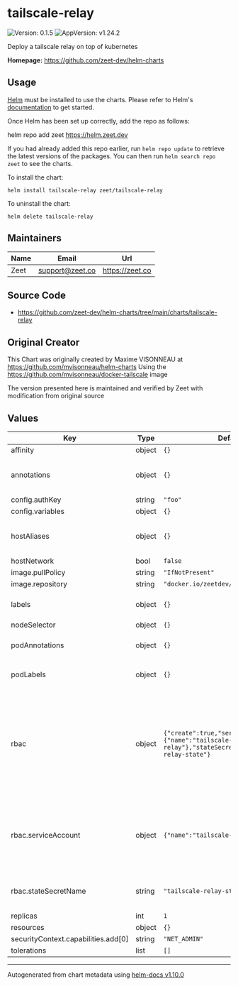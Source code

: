 # tailscale-relay

![Version: 0.1.5](https://img.shields.io/badge/Version-0.1.5-informational?style=flat-square) ![AppVersion: v1.24.2](https://img.shields.io/badge/AppVersion-v1.24.2-informational?style=flat-square)

Deploy a tailscale relay on top of kubernetes

**Homepage:** <https://github.com/zeet-dev/helm-charts>

## Usage

[Helm](https://helm.sh) must be installed to use the charts. Please refer to
Helm's [documentation](https://helm.sh/docs) to get started.

Once Helm has been set up correctly, add the repo as follows:

helm repo add zeet https://helm.zeet.dev

If you had already added this repo earlier, run `helm repo update` to retrieve
the latest versions of the packages. You can then run `helm search repo zeet` to see the charts.

To install the <chart-name> chart:

    helm install tailscale-relay zeet/tailscale-relay

To uninstall the chart:

    helm delete tailscale-relay

## Maintainers

| Name | Email             | Url             |
| ---- | ----------------- | --------------- |
| Zeet | <support@zeet.co> | https://zeet.co |

## Source Code

- <https://github.com/zeet-dev/helm-charts/tree/main/charts/tailscale-relay>

## Original Creator

This Chart was originally created by Maxime VISONNEAU at https://github.com/mvisonneau/helm-charts
Using the https://github.com/mvisonneau/docker-tailscale image

The version presented here is maintained and verified by Zeet with modification from original source

## Values

| Key                                 | Type   | Default                                                                                                 | Description                                                                                                                                    |
| ----------------------------------- | ------ | ------------------------------------------------------------------------------------------------------- | ---------------------------------------------------------------------------------------------------------------------------------------------- |
| affinity                            | object | `{}`                                                                                                    |                                                                                                                                                |
| annotations                         | object | `{}`                                                                                                    | Additional annotations to add to all resources                                                                                                 |
| config.authKey                      | string | `"foo"`                                                                                                 |                                                                                                                                                |
| config.variables                    | object | `{}`                                                                                                    |                                                                                                                                                |
| hostAliases                         | object | `{}`                                                                                                    | allows you to configure custom host aliases                                                                                                    |
| hostNetwork                         | bool   | `false`                                                                                                 |                                                                                                                                                |
| image.pullPolicy                    | string | `"IfNotPresent"`                                                                                        |                                                                                                                                                |
| image.repository                    | string | `"docker.io/zeetdev/tailscale-relay"`                                                                   |                                                                                                                                                |
| labels                              | object | `{}`                                                                                                    | Additional labels to add to all resources                                                                                                      |
| nodeSelector                        | object | `{}`                                                                                                    |                                                                                                                                                |
| podAnnotations                      | object | `{}`                                                                                                    | Additional annotations for the pods                                                                                                            |
| podLabels                           | object | `{}`                                                                                                    | Additional labels for the pods                                                                                                                 |
| rbac                                | object | `{"create":true,"serviceAccount":{"name":"tailscale-relay"},"stateSecretName":"tailscale-relay-state"}` | If your kubernetes cluster defined the pod security policy, then you need to enable this part, and define clusterRole based on your situation. |
| rbac.serviceAccount                 | object | `{"name":"tailscale-relay"}`                                                                            | default name of serviceAccount is "default" if you don't define the name by yourself                                                           |
| rbac.stateSecretName                | string | `"tailscale-relay-state"`                                                                               | name of the secret in which tailscaled will store its state                                                                                    |
| replicas                            | int    | `1`                                                                                                     |                                                                                                                                                |
| resources                           | object | `{}`                                                                                                    |                                                                                                                                                |
| securityContext.capabilities.add[0] | string | `"NET_ADMIN"`                                                                                           |                                                                                                                                                |
| tolerations                         | list   | `[]`                                                                                                    |                                                                                                                                                |

---

Autogenerated from chart metadata using [helm-docs v1.10.0](https://github.com/norwoodj/helm-docs/releases/v1.10.0)
